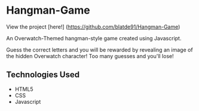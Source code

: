 # Hangman-Game

View the project [here!] (https://github.com/blatde91/Hangman-Game)

An Overwatch-Themed hangman-style game created using Javascript.

Guess the correct letters and you will be rewarded by revealing an image of the hidden Overwatch character! Too many guesses and you'll lose!

## Technologies Used
- HTML5
- CSS
- Javascript
